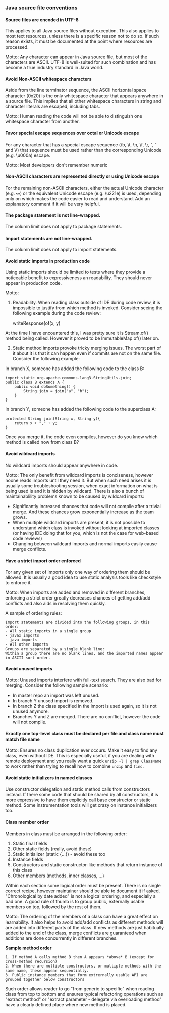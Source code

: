 ### Java source file conventions 
 
#### Source files are encoded in UTF-8

This applies to all Java source files without exception. This also applies to most text resources, unless there is a 
specific reason not to do so. If such reason exists, it must be documented at the point where resources are processed.

Motto: Any character can appear in Java source file, but most of the characters are ASCII. UTF-8 is well-suited for 
such combination and has become a true industry standard in Java world.   


#### Avoid Non-ASCII whitespace characters

Aside from the line terminator sequence, the ASCII horizontal space character (0x20) is the only whitespace character 
that appears anywhere in a source file. This implies that all other whitespace characters in string and character 
literals are escaped, including tabs.

Motto: Human reading the code will not be able to distinguish one whitespace character from another.  


#### Favor special escape sequences over octal or Unicode escape  

For any character that has a special escape sequence (\b, \t, \n, \f, \r, \", \' and \\\\) that sequence must be used 
rather than the corresponding Unicode (e.g. \u000a) escape.

Motto: Most developers don't remember numeric 


#### Non-ASCII characters are represented directly or using Unicode escape  

For the remaining non-ASCII characters, either the actual Unicode character (e.g. ∞) or the equivalent Unicode escape 
(e.g. \u221e) is used, depending only on which makes the code easier to read and understand. Add an explanatory comment 
if it will be very helpful.


#### The package statement is not line-wrapped. 

The column limit does not apply to package statements.


#### Import statements are not line-wrapped. 

The column limit does not apply to import statements.


#### Avoid static imports in production code 

Using static imports should be limited to tests where they provide a noticeable benefit to expressiveness an 
readability. They should never appear in production code. 

Motto: 

1. Readability. When reading class outside of IDE during code review, it is impossible to justify from which method
is invoked. Consider seeing the following example during the code review:

    writeResponse(of(x, y)

At the time I have encountered this, I was pretty sure it is Stream.of() method being called. However it proved to be 
ImmutableMap.of() later on.

2. Static method imports provoke tricky merging issues. The worst part of it about it is that it can happen even if 
commits are not on the same file. Consider the following example:

In branch X, someone has added the following code to the class B:

    import static org.apache.commons.lang3.StringUtils.join;
    public class B extends A {
        public void doSomething() {
            String join = join("a", "b");
        }
    }

In branch Y, someone has added the following code to the superclass A:

    protected String join(String x, String y){
        return x + "," + y;
    }

Once you merge it, the code even compiles, however do you know which method is called now from class B?


#### Avoid wildcard imports

No wildcard imports should appear anywhere in code.

Motto: The only benefit from wildcard imports is conciseness, however noone reads imports until they need it. But when 
such need arises it is usually some troubleshooting session, when exact information on what is being used is and it is
hidden by wildcard. There is also a bunch of maintainablility problems known to be caused by wildcard imports:

- Significantly increased chances that code will not compile after a trivial merge. And these chances grow 
  exponentially increase as the team grows.
- When multiple wildcard imports are present, it is not possible to understand which class is invoked without 
  looking at imported classes (or having IDE doing that for you, which is not the case for web-based code reviews)
- Changing between wildcard imports and normal imports easily cause merge conflicts.   


#### Have a strict import order enforced 

For any given set of imports only one way of ordering them should be allowed. It is usually a good idea to use static 
analysis tools like checkstyle to enforce it.  

Motto: When imports are added and removed in different branches, enforcing a strict order greatly decreases chances of 
getting add/add conflicts and also aids in resolving them quickly. 

A sample of ordering rules:

    Import statements are divided into the following groups, in this order:    
    - All static imports in a single group
    - javax imports
    - java imports
    - All other imports
    Groups are separated by a single blank line:
    Within a group there are no blank lines, and the imported names appear in ASCII sort order.
 
 
#### Avoid unused imports 

Motto: Unused imports interfere with full-text search. They are also bad for merging. 
Consider the following sample scenario:

  - In master repo an import was left unused. 
  - In branch Y unused import is removed. 
  - In branch Z the class specified in the import is used again, so it is not unused anymore.
  - Branches Y and Z are merged. There are no conflict, however the code will not compile. 

 
#### Exactly one top-level class must be declared per file and class name must match file name 

Motto: Ensures no class duplication ever occurs. Make it easy to find any class, even without IDE. 
This is especially useful, if you are dealing with remote deployment and you really want a quick 
`unzip -l | grep ClassName` to work rather than trying to recall how to combine `unzip` and `find`.


#### Avoid static initializers in named classes  

Use constructor delegation and static method calls from constructors instead.
If there some code that should be shared by all constructors, it is more expressive to have them explicitly call
base constructor or static method. Some instrumentation tools will get crazy on instance initializers too.


#### Class member order 
 
Members in class must be arranged in the following order:

1. Static final fields 
2. Other static fields (really, avoid these)
3. Static initializer (static {...}) - avoid these too 
4. Instance fields
5. Constructors and static constructor-like methods that return instance of this class 
6. Other members (methods, inner classes, ...)

Within each section some logical order must be present. There is no single correct recipe, however maintainer should be
able to document it if asked. "Chronological by date added" is not a logical ordering, and especially a bad one.
A good rule of thumb is to group public, externally usable members on top, followed by the rest of them.
 
Motto: The ordering of the members of a class can have a great effect on learnability. It also helps to avoid add/add 
conflicts as different methods will are added into different parts of the class. If new methods are just habitually 
added to the end of the class, merge conflicts are guaranteed when additions are done concurrently in different 
branches.

**Sample method order** 

    1. If method A calls method B then A appears *above* B (except for cross-method recursion)
    2. When there are multiple constructors, or multiple methods with the same name, these appear sequentially.
    3. Public instance members that form extrernally usable API are grouped together below constructors

Such order allows reader to go "from generic to specific" when reading class from top to bottom and ensures typical
refactoring operations such as "extract method" or "extract parameter - delegate via overloading method" have a clearly 
defined place where new method is placed.